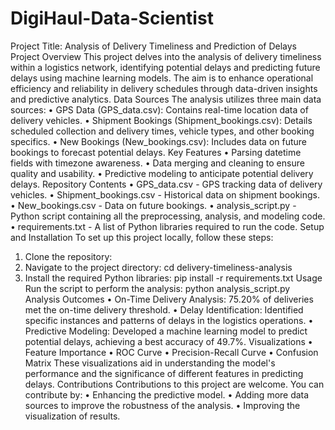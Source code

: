 # DigiHaul-Data-Scientist
Project Title: Analysis of Delivery Timeliness and Prediction of Delays
Project Overview
This project delves into the analysis of delivery timeliness within a logistics network, identifying potential delays and predicting future delays using machine learning models. The aim is to enhance operational efficiency and reliability in delivery schedules through data-driven insights and predictive analytics.
Data Sources
The analysis utilizes three main data sources:
•	GPS Data (GPS_data.csv): Contains real-time location data of delivery vehicles.
•	Shipment Bookings (Shipment_bookings.csv): Details scheduled collection and delivery times, vehicle types, and other booking specifics.
•	New Bookings (New_bookings.csv): Includes data on future bookings to forecast potential delays.
Key Features
•	Parsing datetime fields with timezone awareness.
•	Data merging and cleaning to ensure quality and usability.
•	Predictive modeling to anticipate potential delivery delays.
Repository Contents
•	GPS_data.csv - GPS tracking data of delivery vehicles.
•	Shipment_bookings.csv - Historical data on shipment bookings.
•	New_bookings.csv - Data on future bookings.
•	analysis_script.py - Python script containing all the preprocessing, analysis, and modeling code.
•	requirements.txt - A list of Python libraries required to run the code.
Setup and Installation
To set up this project locally, follow these steps:
1.	Clone the repository:
2.	Navigate to the project directory: 
cd delivery-timeliness-analysis 
3.	Install the required Python libraries:
pip install -r requirements.txt 
Usage
Run the script to perform the analysis:
python analysis_script.py 
Analysis Outcomes
•	On-Time Delivery Analysis: 75.20% of deliveries met the on-time delivery threshold.
•	Delay Identification: Identified specific instances and patterns of delays in the logistics operations.
•	Predictive Modeling: Developed a machine learning model to predict potential delays, achieving a best accuracy of 49.7%.
Visualizations
•	Feature Importance
•	ROC Curve
•	Precision-Recall Curve
•	Confusion Matrix
These visualizations aid in understanding the model's performance and the significance of different features in predicting delays.
Contributions
Contributions to this project are welcome. You can contribute by:
•	Enhancing the predictive model.
•	Adding more data sources to improve the robustness of the analysis.
•	Improving the visualization of results.

